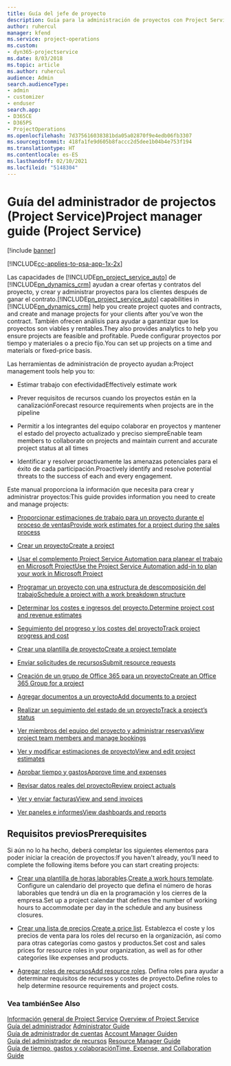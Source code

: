 ```yaml
---
title: Guía del jefe de proyecto
description: Guía para la administración de proyectos con Project Service
author: ruhercul
manager: kfend
ms.service: project-operations
ms.custom:
- dyn365-projectservice
ms.date: 8/03/2018
ms.topic: article
ms.author: ruhercul
audience: Admin
search.audienceType:
- admin
- customizer
- enduser
search.app:
- D365CE
- D365PS
- ProjectOperations
ms.openlocfilehash: 7d375616038381bda05a02870f9e4edb06fb3307
ms.sourcegitcommit: 418fa1fe9d605b8faccc2d5dee1b04b4e753f194
ms.translationtype: HT
ms.contentlocale: es-ES
ms.lasthandoff: 02/10/2021
ms.locfileid: "5148304"
---
```

# <a name="project-manager-guide-project-service"></a><span data-ttu-id="24bb6-103">Guía del administrador de projectos (Project Service)</span><span class="sxs-lookup"><span data-stu-id="24bb6-103">Project manager guide (Project Service)</span></span>

[!include [banner](../includes/psa-now-project-operations.md)]

[!INCLUDE[cc-applies-to-psa-app-1x-2x](../includes/cc-applies-to-psa-app-1x-2x.md)]

<span data-ttu-id="24bb6-104">Las capacidades de [!INCLUDE[pn_project_service_auto](../includes/pn-project-service-auto.md)] de [!INCLUDE[pn_dynamics_crm](../includes/pn-dynamics-crm.md)] ayudan a crear ofertas y contratos del proyecto, y crear y administrar proyectos para los clientes después de ganar el contrato.</span><span class="sxs-lookup"><span data-stu-id="24bb6-104">[!INCLUDE[pn_project_service_auto](../includes/pn-project-service-auto.md)] capabilities in [!INCLUDE[pn_dynamics_crm](../includes/pn-dynamics-crm.md)] help you create project quotes and contracts, and create and manage projects for your clients after you’ve won the contract.</span></span> <span data-ttu-id="24bb6-105">También ofrecen análisis para ayudar a garantizar que los proyectos son viables y rentables.</span><span class="sxs-lookup"><span data-stu-id="24bb6-105">They also provides analytics to help you ensure projects are feasible and profitable.</span></span> <span data-ttu-id="24bb6-106">Puede configurar proyectos por tiempo y materiales o a precio fijo.</span><span class="sxs-lookup"><span data-stu-id="24bb6-106">You can set up projects on a time and materials or fixed-price basis.</span></span>  
  
 <span data-ttu-id="24bb6-107">Las herramientas de administración de proyecto ayudan a:</span><span class="sxs-lookup"><span data-stu-id="24bb6-107">Project management tools help you to:</span></span>  
  
-   <span data-ttu-id="24bb6-108">Estimar trabajo con efectividad</span><span class="sxs-lookup"><span data-stu-id="24bb6-108">Effectively estimate work</span></span>  
  
-   <span data-ttu-id="24bb6-109">Prever requisitos de recursos cuando los proyectos están en la canalización</span><span class="sxs-lookup"><span data-stu-id="24bb6-109">Forecast resource requirements when projects are in the pipeline</span></span>  
  
-   <span data-ttu-id="24bb6-110">Permitir a los integrantes del equipo colaborar en proyectos y mantener el estado del proyecto actualizado y preciso siempre</span><span class="sxs-lookup"><span data-stu-id="24bb6-110">Enable team members to collaborate on projects and maintain current and accurate project status at all times</span></span>  
  
-   <span data-ttu-id="24bb6-111">Identificar y resolver proactivamente las amenazas potenciales para el éxito de cada participación.</span><span class="sxs-lookup"><span data-stu-id="24bb6-111">Proactively identify and resolve potential threats to the success of each and every engagement.</span></span>  
  
<span data-ttu-id="24bb6-112">Este manual proporciona la información que necesita para crear y administrar proyectos:</span><span class="sxs-lookup"><span data-stu-id="24bb6-112">This guide provides information you need to create and manage projects:</span></span>  
  
-   [<span data-ttu-id="24bb6-113">Proporcionar estimaciones de trabajo para un proyecto durante el proceso de ventas</span><span class="sxs-lookup"><span data-stu-id="24bb6-113">Provide work estimates for a project during the sales process</span></span>](../psa/provide-estimates-project-during-sales-process.md)  
  
-   [<span data-ttu-id="24bb6-114">Crear un proyecto</span><span class="sxs-lookup"><span data-stu-id="24bb6-114">Create a project</span></span>](../psa/create-project.md)  
  
-   [<span data-ttu-id="24bb6-115">Usar el complemento Project Service Automation para planear el trabajo en Microsoft Project</span><span class="sxs-lookup"><span data-stu-id="24bb6-115">Use the Project Service Automation add-in to plan your work in Microsoft Project</span></span>](../psa/add-plan-work-microsoft-project.md)  
  
-   [<span data-ttu-id="24bb6-116">Programar un proyecto con una estructura de descomposición del trabajo</span><span class="sxs-lookup"><span data-stu-id="24bb6-116">Schedule a project with a work breakdown structure</span></span>](../psa/schedule-project-work-breakdown-structure.md)  
  
-   [<span data-ttu-id="24bb6-117">Determinar los costes e ingresos del proyecto.</span><span class="sxs-lookup"><span data-stu-id="24bb6-117">Determine project cost and revenue estimates</span></span>](../psa/determine-project-cost-revenue-estimates.md)  
  
-   [<span data-ttu-id="24bb6-118">Seguimiento del progreso y los costes del proyecto</span><span class="sxs-lookup"><span data-stu-id="24bb6-118">Track project progress and cost</span></span>](../psa/track-project-progress-cost.md)  
  
-   [<span data-ttu-id="24bb6-119">Crear una plantilla de proyecto</span><span class="sxs-lookup"><span data-stu-id="24bb6-119">Create a project template</span></span>](../psa/create-project-template.md)  
  
-   [<span data-ttu-id="24bb6-120">Enviar solicitudes de recursos</span><span class="sxs-lookup"><span data-stu-id="24bb6-120">Submit resource requests</span></span>](../psa/submit-resource-requests.md)  
  
-   [<span data-ttu-id="24bb6-121">Creación de un grupo de Office 365 para un proyecto</span><span class="sxs-lookup"><span data-stu-id="24bb6-121">Create an Office 365 Group for a project</span></span>](../psa/create-office-365-group-project.md)  
  
-   [<span data-ttu-id="24bb6-122">Agregar documentos a un proyecto</span><span class="sxs-lookup"><span data-stu-id="24bb6-122">Add documents to a project</span></span>](../psa/add-documents-project.md)  
  
-   [<span data-ttu-id="24bb6-123">Realizar un seguimiento del estado de un proyecto</span><span class="sxs-lookup"><span data-stu-id="24bb6-123">Track a project’s status</span></span>](../psa/track-project-status.md)  
  
-   [<span data-ttu-id="24bb6-124">Ver miembros del equipo del proyecto y administrar reservas</span><span class="sxs-lookup"><span data-stu-id="24bb6-124">View project team members and manage bookings</span></span>](../psa/view-project-team-members-manage-bookings.md)  
  
-   [<span data-ttu-id="24bb6-125">Ver y modificar estimaciones de proyecto</span><span class="sxs-lookup"><span data-stu-id="24bb6-125">View and edit project estimates</span></span>](../psa/view-edit-project-estimates.md)  
  
-   [<span data-ttu-id="24bb6-126">Aprobar tiempo y gastos</span><span class="sxs-lookup"><span data-stu-id="24bb6-126">Approve time and expenses</span></span>](../psa/approve-time-expenses.md)  
  
-   [<span data-ttu-id="24bb6-127">Revisar datos reales del proyecto</span><span class="sxs-lookup"><span data-stu-id="24bb6-127">Review project actuals</span></span>](../psa/review-project-actuals.md)  
  
-   [<span data-ttu-id="24bb6-128">Ver y enviar facturas</span><span class="sxs-lookup"><span data-stu-id="24bb6-128">View and send invoices</span></span>](../psa/view-send-invoices.md)  
  
-   [<span data-ttu-id="24bb6-129">Ver paneles e informes</span><span class="sxs-lookup"><span data-stu-id="24bb6-129">View dashboards and reports</span></span>](../psa/view-dashboards-reports.md)  
  
## <a name="prerequisites"></a><span data-ttu-id="24bb6-130">Requisitos previos</span><span class="sxs-lookup"><span data-stu-id="24bb6-130">Prerequisites</span></span>  
 <span data-ttu-id="24bb6-131">Si aún no lo ha hecho, deberá completar los siguientes elementos para poder iniciar la creación de proyectos:</span><span class="sxs-lookup"><span data-stu-id="24bb6-131">If you haven't already, you’ll need to complete the following items before you can start creating projects:</span></span>  
  
-   <span data-ttu-id="24bb6-132">[Crear una plantilla de horas laborables](../psa/create-work-hours-template.md).</span><span class="sxs-lookup"><span data-stu-id="24bb6-132">[Create a work hours template](../psa/create-work-hours-template.md).</span></span> <span data-ttu-id="24bb6-133">Configure un calendario del proyecto que defina el número de horas laborables que tendrá un día en la programación y los cierres de la empresa.</span><span class="sxs-lookup"><span data-stu-id="24bb6-133">Set up a project calendar that defines the number of working hours to accommodate per day in the schedule and any business closures.</span></span>  
  
-   <span data-ttu-id="24bb6-134">[Crear una lista de precios](../psa/create-price-list.md).</span><span class="sxs-lookup"><span data-stu-id="24bb6-134">[Create a price list](../psa/create-price-list.md).</span></span> <span data-ttu-id="24bb6-135">Establezca el coste y los precios de venta para los roles del recurso en la organización, así como para otras categorías como gastos y productos.</span><span class="sxs-lookup"><span data-stu-id="24bb6-135">Set cost and sales prices for resource roles in your organization, as well as for other categories like expenses and products.</span></span>  
  
-   <span data-ttu-id="24bb6-136">[Agregar roles de recursos](../psa/add-resource-roles.md)</span><span class="sxs-lookup"><span data-stu-id="24bb6-136">[Add resource roles](../psa/add-resource-roles.md).</span></span> <span data-ttu-id="24bb6-137">Defina roles para ayudar a determinar requisitos de recursos y costes de proyecto.</span><span class="sxs-lookup"><span data-stu-id="24bb6-137">Define roles to help determine resource requirements and project costs.</span></span>  
  
### <a name="see-also"></a><span data-ttu-id="24bb6-138">Vea también</span><span class="sxs-lookup"><span data-stu-id="24bb6-138">See Also</span></span>  
 <span data-ttu-id="24bb6-139">[Información general de Project Service](../psa/overview.md) </span><span class="sxs-lookup"><span data-stu-id="24bb6-139">[Overview of Project Service](../psa/overview.md) </span></span>  
 <span data-ttu-id="24bb6-140">[Guía del administrador](../psa/admin-guide.md) </span><span class="sxs-lookup"><span data-stu-id="24bb6-140">[Administrator Guide](../psa/admin-guide.md) </span></span>  
 <span data-ttu-id="24bb6-141">[Guía de administrador de cuentas](../psa/account-manager-guide.md) </span><span class="sxs-lookup"><span data-stu-id="24bb6-141">[Account Manager Guiden](../psa/account-manager-guide.md) </span></span>  
 <span data-ttu-id="24bb6-142">[Guía del administrador de recursos](../psa/resource-manager-guide.md) </span><span class="sxs-lookup"><span data-stu-id="24bb6-142">[Resource Manager Guide](../psa/resource-manager-guide.md) </span></span>  
 [<span data-ttu-id="24bb6-143">Guía de tiempo, gastos y colaboración</span><span class="sxs-lookup"><span data-stu-id="24bb6-143">Time, Expense, and Collaboration Guide</span></span>](../psa/time-expense-collaboration-guide.md)

